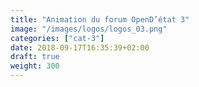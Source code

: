 ```yaml
---
title: "Animation du forum OpenD’état 3"
image: "/images/logos/logos_03.png"
categories: ["cat-3"]
date: 2018-09-17T16:35:39+02:00
draft: true
weight: 300
---
```


